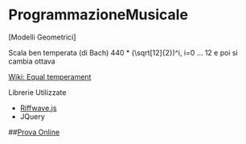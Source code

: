 # ProgrammazioneMusicale
[Modelli Geometrici]


Scala ben temperata (di Bach)
440 * (\sqrt[12]{2})^i, i=0 ... 12 e poi si cambia ottava

[Wiki: Equal temperament](https://en.wikipedia.org/wiki/Equal_temperament)

Librerie Utilizzate
- [Riffwave.js](https://gist.github.com/hackNightly/3776503)
- JQuery

##[Prova Online](http://sfcoding-school.github.io/ProgrammazioneMusicale/)
